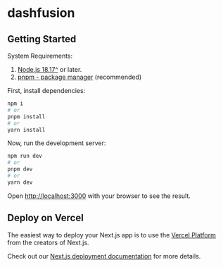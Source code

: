# dashfusion

## Getting Started

System Requirements:

1. [Node.js 18.17^](https://nodejs.org/en) or later.
2. [pnpm - package manager](https://pnpm.io/installation#using-npm) (recommended)

First, install dependencies:

```bash
npm i
# or
pnpm install
# or
yarn install
```

Now, run the development server:

```bash
npm run dev
# or
pnpm dev
# or
yarn dev
```

Open [http://localhost:3000](http://localhost:3000) with your browser to see the result.

## Deploy on Vercel

The easiest way to deploy your Next.js app is to use the [Vercel Platform](https://vercel.com/new?utm_medium=default-template&filter=next.js&utm_source=create-next-app&utm_campaign=create-next-app-readme) from the creators of Next.js.

Check out our [Next.js deployment documentation](https://nextjs.org/docs/deployment) for more details.
